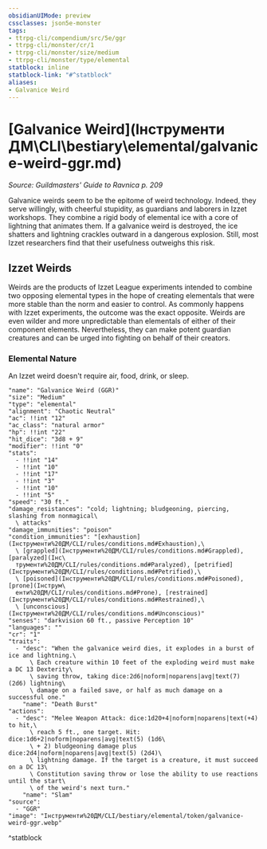 ```yaml
---
obsidianUIMode: preview
cssclasses: json5e-monster
tags:
- ttrpg-cli/compendium/src/5e/ggr
- ttrpg-cli/monster/cr/1
- ttrpg-cli/monster/size/medium
- ttrpg-cli/monster/type/elemental
statblock: inline
statblock-link: "#^statblock"
aliases:
- Galvanice Weird
---
```

# [Galvanice Weird](Інструменти ДМ\CLI\bestiary\elemental/galvanice-weird-ggr.md)
*Source: Guildmasters' Guide to Ravnica p. 209*  

Galvanice weirds seem to be the epitome of weird technology. Indeed, they serve willingly, with cheerful stupidity, as guardians and laborers in Izzet workshops. They combine a rigid body of elemental ice with a core of lightning that animates them. If a galvanice weird is destroyed, the ice shatters and lightning crackles outward in a dangerous explosion. Still, most Izzet researchers find that their usefulness outweighs this risk.

## Izzet Weirds

Weirds are the products of Izzet League experiments intended to combine two opposing elemental types in the hope of creating elementals that were more stable than the norm and easier to control. As commonly happens with Izzet experiments, the outcome was the exact opposite. Weirds are even wilder and more unpredictable than elementals of either of their component elements. Nevertheless, they can make potent guardian creatures and can be urged into fighting on behalf of their creators.

### Elemental Nature

An Izzet weird doesn't require air, food, drink, or sleep.

```statblock
"name": "Galvanice Weird (GGR)"
"size": "Medium"
"type": "elemental"
"alignment": "Chaotic Neutral"
"ac": !!int "12"
"ac_class": "natural armor"
"hp": !!int "22"
"hit_dice": "3d8 + 9"
"modifier": !!int "0"
"stats":
  - !!int "14"
  - !!int "10"
  - !!int "17"
  - !!int "3"
  - !!int "10"
  - !!int "5"
"speed": "30 ft."
"damage_resistances": "cold; lightning; bludgeoning, piercing, slashing from nonmagical\
  \ attacks"
"damage_immunities": "poison"
"condition_immunities": "[exhaustion](Інструменти%20ДМ/CLI/rules/conditions.md#Exhaustion),\
  \ [grappled](Інструменти%20ДМ/CLI/rules/conditions.md#Grappled), [paralyzed](Інс\
  трументи%20ДМ/CLI/rules/conditions.md#Paralyzed), [petrified](Інструменти%20ДМ/CLI/rules/conditions.md#Petrified),\
  \ [poisoned](Інструменти%20ДМ/CLI/rules/conditions.md#Poisoned), [prone](Інструм\
  енти%20ДМ/CLI/rules/conditions.md#Prone), [restrained](Інструменти%20ДМ/CLI/rules/conditions.md#Restrained),\
  \ [unconscious](Інструменти%20ДМ/CLI/rules/conditions.md#Unconscious)"
"senses": "darkvision 60 ft., passive Perception 10"
"languages": ""
"cr": "1"
"traits":
  - "desc": "When the galvanice weird dies, it explodes in a burst of ice and lightning.\
      \ Each creature within 10 feet of the exploding weird must make a DC 13 Dexterity\
      \ saving throw, taking dice:2d6|noform|noparens|avg|text(7) (2d6) lightning\
      \ damage on a failed save, or half as much damage on a successful one."
    "name": "Death Burst"
"actions":
  - "desc": "Melee Weapon Attack: dice:1d20+4|noform|noparens|text(+4) to hit,\
      \ reach 5 ft., one target. Hit: dice:1d6+2|noform|noparens|avg|text(5) (1d6\
      \ + 2) bludgeoning damage plus dice:2d4|noform|noparens|avg|text(5) (2d4)\
      \ lightning damage. If the target is a creature, it must succeed on a DC 13\
      \ Constitution saving throw or lose the ability to use reactions until the start\
      \ of the weird's next turn."
    "name": "Slam"
"source":
  - "GGR"
"image": "Інструменти%20ДМ/CLI/bestiary/elemental/token/galvanice-weird-ggr.webp"
```
^statblock